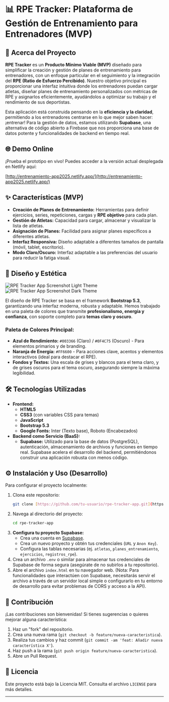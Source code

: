 # 📊 RPE Tracker: Plataforma de Gestión de Entrenamiento para Entrenadores (MVP)



## 🚀 Acerca del Proyecto

**RPE Tracker** es un **Producto Mínimo Viable (MVP)** diseñado para simplificar la creación y gestión de planes de entrenamiento para entrenadores, con un enfoque particular en el seguimiento y la integración del **RPE (Ratio de Esfuerzo Percibido)**. Nuestro objetivo principal es proporcionar una interfaz intuitiva donde los entrenadores puedan cargar atletas, diseñar planes de entrenamiento personalizados con métricas de RPE y asignarlos eficientemente, ayudándolos a optimizar su trabajo y el rendimiento de sus deportistas.

Esta aplicación está construida pensando en la **eficiencia y la claridad**, permitiendo a los entrenadores centrarse en lo que mejor saben hacer: ¡entrenar! Para la gestión de datos, estamos utilizando **Supabase**, una alternativa de código abierto a Firebase que nos proporciona una base de datos potente y funcionalidades de backend en tiempo real.

## 🌐 Demo Online

¡Prueba el prototipo en vivo! Puedes acceder a la versión actual desplegada en Netlify aquí:

[http://entrenamiento-app2025.netlify.app/](http://entrenamiento-app2025.netlify.app/)

## ✨ Características (MVP)

* **Creación de Planes de Entrenamiento:** Herramientas para definir ejercicios, series, repeticiones, cargas y **RPE objetivo** para cada plan.
* **Gestión de Atletas:** Capacidad para cargar, almacenar y visualizar la lista de atletas.
* **Asignación de Planes:** Facilidad para asignar planes específicos a diferentes atletas.
* **Interfaz Responsiva:** Diseño adaptable a diferentes tamaños de pantalla (móvil, tablet, escritorio).
* **Modo Claro/Oscuro:** Interfaz adaptable a las preferencias del usuario para reducir la fatiga visual.

## 🎨 Diseño y Estética

![RPE Tracker App Screenshot Light Theme](https://placehold.co/800x450/D4C7B4/3A3A3A?text=RPE+Tracker+Dashboard+Light+Theme)
![RPE Tracker App Screenshot Dark Theme](https://placehold.co/800x450/1A1A2E/E0E0E0?text=RPE+Tracker+Dashboard+Dark+Theme)

El diseño de RPE Tracker se basa en el framework **Bootstrap 5.3**, garantizando una interfaz moderna, robusta y adaptable. Hemos trabajado en una paleta de colores que transmite **profesionalismo, energía y confianza**, con soporte completo para **temas claro y oscuro**.

### Paleta de Colores Principal:

* **Azul de Rendimiento:** `#003366` (Claro) / `#0F4C75` (Oscuro) - Para elementos primarios y de branding.
* **Naranja de Energía:** `#FF6600` - Para acciones clave, acentos y elementos interactivos (ideal para destacar el RPE).
* **Fondos y Textos:** Una escala de grises y blancos para el tema claro, y de grises oscuros para el tema oscuro, asegurando siempre la máxima legibilidad.

## 🛠️ Tecnologías Utilizadas

* **Frontend:**
    * **HTML5**
    * **CSS3** (con variables CSS para temas)
    * **JavaScript**
    * **Bootstrap 5.3**
    * **Google Fonts:** Inter (Texto base), Roboto (Encabezados)
* **Backend como Servicio (BaaS):**
    * **Supabase:** Utilizado para la base de datos (PostgreSQL), autenticación, almacenamiento de archivos y funciones en tiempo real. Supabase acelera el desarrollo del backend, permitiéndonos construir una aplicación robusta con menos código.

## ⚙️ Instalación y Uso (Desarrollo)

Para configurar el proyecto localmente:

1.  Clona este repositorio:
    ```bash
    git clone [https://github.com/tu-usuario/rpe-tracker-app.git](https://github.com/tu-usuario/rpe-tracker-app.git)
    ```
2.  Navega al directorio del proyecto:
    ```bash
    cd rpe-tracker-app
    ```
3.  **Configura tu proyecto Supabase:**
    * Crea una cuenta en [Supabase](https://supabase.com/).
    * Crea un nuevo proyecto y obtén tus credenciales (`URL` y `Anon Key`).
    * Configura las tablas necesarias (ej. `atletas`, `planes_entrenamiento`, `ejercicios`, `registros_rpe`).
4.  Crea un archivo `.env` o similar para almacenar tus credenciales de Supabase de forma segura (asegúrate de no subirlos a tu repositorio).
5.  Abre el archivo `index.html` en tu navegador web. (Nota: Para funcionalidades que interactúen con Supabase, necesitarás servir el archivo a través de un servidor local simple o configurarlo en tu entorno de desarrollo para evitar problemas de CORS y acceso a la API).

## 🤝 Contribución

¡Las contribuciones son bienvenidas! Si tienes sugerencias o quieres mejorar alguna característica:

1.  Haz un "fork" del repositorio.
2.  Crea una nueva rama (`git checkout -b feature/nueva-caracteristica`).
3.  Realiza tus cambios y haz commit (`git commit -am 'feat: Añadir nueva característica X'`).
4.  Haz push a la rama (`git push origin feature/nueva-caracteristica`).
5.  Abre un Pull Request.

## 📄 Licencia

Este proyecto está bajo la Licencia MIT. Consulta el archivo `LICENSE` para más detalles.



---